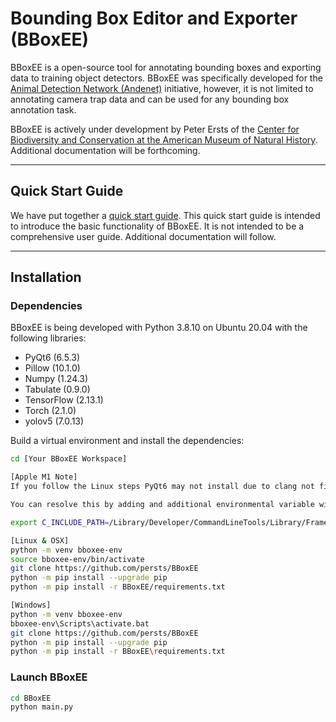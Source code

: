 # Bounding Box Editor and Exporter (BBoxEE)

BBoxEE is a open-source tool for annotating bounding boxes and exporting data to training object detectors. BBoxEE was specifically developed for the [Animal Detection Network (Andenet)](http://biodiversityinformatics.amnh.org/ml4conservation/animal-detection-network/) initiative, however, it is not limited to annotating camera trap data and can be used for any bounding box annotation task.

BBoxEE is actively under development by Peter Ersts of the [Center for Biodiversity and Conservation at the American Museum of Natural History](https://www.amnh.org/our-research/center-for-biodiversity-conservation). Additional documentation will be forthcoming.

------
## Quick Start Guide
We have put together a [quick start guide](https://github.com/persts/BBoxEE/blob/master/doc/Quick%20Start%20Guide.pdf). This quick start guide is intended to introduce the basic functionality of BBoxEE. It is not intended to be a comprehensive user guide. Additional documentation will follow.

------
## Installation

### Dependencies
BBoxEE is being developed with Python 3.8.10 on Ubuntu 20.04 with the following libraries:

* PyQt6 (6.5.3)
* Pillow (10.1.0)
* Numpy (1.24.3)
* Tabulate (0.9.0)
* TensorFlow (2.13.1)
* Torch (2.1.0)
* yolov5 (7.0.13)

Build a virtual environment and install the dependencies:
```bash
cd [Your BBoxEE Workspace]

[Apple M1 Note]
If you follow the Linux steps PyQt6 may not install due to clang not finding Python.h

You can resolve this by adding and additional environmental variable with the following:

export C_INCLUDE_PATH=/Library/Developer/CommandLineTools/Library/Frameworks/Python3.framework/Headers

[Linux & OSX]
python -m venv bboxee-env
source bboxee-env/bin/activate
git clone https://github.com/persts/BBoxEE
python -m pip install --upgrade pip
python -m pip install -r BBoxEE/requirements.txt

[Windows]
python -m venv bboxee-env
bboxee-env\Scripts\activate.bat
git clone https://github.com/persts/BBoxEE
python -m pip install --upgrade pip
python -m pip install -r BBoxEE\requirements.txt
```

### Launch BBoxEE
```bash
cd BBoxEE
python main.py
```
